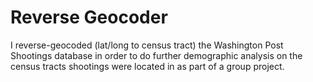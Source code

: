 # Reverse Geocoder 
I reverse-geocoded (lat/long to census tract) the Washington Post Shootings database in order to do further demographic analysis on the census tracts shootings were located in as part of a group project.
